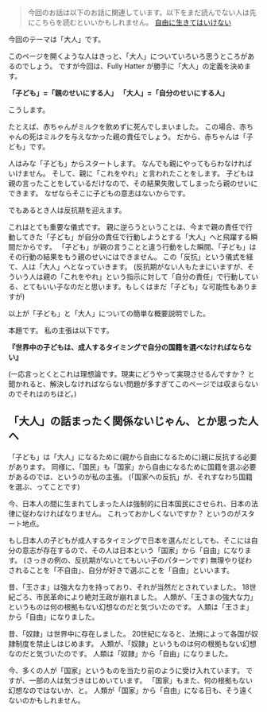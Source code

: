 
<!-- 大人について -->

> 今回のお話は以下のお話に関連しています。以下をまだ読んでない人は先にこちらを読むといいかもしれません。
[自由に生きてはいけない](freedom)

今回のテーマは「大人」です。

このページを開くような人はきっと、「大人」についていろいろ思うところがあるのでしょう。
ですが今回は、Fully Hatter が勝手に「大人」の定義を決めます。

**「子ども」=「親のせいにする人」**
**「大人」=「自分のせいにする人」**

こうします。

たとえば、赤ちゃんがミルクを飲めずに死んでしまいました。
この場合、赤ちゃんの死はミルクを与えなかった親の責任でしょう。
だから、赤ちゃんは「子ども」です。

人はみな「子ども」からスタートします。
なんでも親にやってもらわなければいけません。
そして、親に「これをやれ」と言われたことをします。
子どもは親の言ったことをしているだけなので、その結果失敗してしまったら親のせいにできます。
なぜならそこに子どもの意志はないからです。

でもあるとき人は反抗期を迎えます。

これはとても重要な儀式です。
親に逆らうということは、今まで親の責任で行動してきた「子ども」が自分の責任で行動しようとする「大人」へと飛躍する瞬間だからです。
「子ども」が親の言うことと違う行動をした瞬間、「子ども」はその行動の結果をもう親のせいにはできません。
この「反抗」という儀式を経て、人は「大人」へとなっていきます。
(反抗期がない人もたまにいますが、そういう人は親の「これをやれ」という指示に対して「自分の責任」で行動している、とてもいい子なのだと思います。もしくはまだ「子ども」な可能性もありますが)

以上が「子ども」と「大人」についての簡単な概要説明でした。

本題です。
私の主張は以下です。

**『世界中の子どもは、成人するタイミングで自分の国籍を選べなければならない』**

(一応言っとくとこれは理想論です。現実にどうやって実現させるんですか？ と聞かれると、解決しなければならない問題が多すぎてこのページでは収まらないのでそれはのちほど。)


## 「大人」の話まったく関係ないじゃん、とか思った人へ
「子ども」は「大人」になるために(親から自由になるために)親に反抗する必要があります。
同様に、「国民」も「国家」から自由になるために国籍を選ぶ必要があるのでは、というのが私の主張。
(「国家への反抗」が、それすなわち国籍を選ぶ、ってことです)

今、日本人の間に生まれてしまった人は強制的に日本国民にさせられ、日本の法律に従わなければなりません。
これっておかしくないですか？ というのがスタート地点。

もし日本人の子どもが成人するタイミングで日本を選んだとしても、そこには自分の意志が存在するので、その人は日本という「国家」から「自由」になります。
(さっきの例の、反抗期がないとてもいい子のパターンです)
無理やり従わされることを「不自由」、自分が好きで選ぶことを「自由」といいます。

昔、「王さま」は強大な力を持っており、それが当然だとされていました。
18世紀ごろ、市民革命により絶対王政が崩れました。
人類が、「王さまの強大な力」というものは何の根拠もない幻想なのだと気づいたのです。
人類は「王さま」から「自由」になりました。

昔、「奴隷」は世界中に存在しました。
20世紀になると、法規によって各国が奴隷制度を禁止しはじめます。
人類が、「奴隷」というものは何の根拠もない幻想なのだと気づいたのです。
人類は「奴隷」から「自由」になりました。

今、多くの人が「国家」というものを当たり前のように受け入れています。
ですが、一部の人は気づきはじめいています。
「国家」もまた、何の根拠もない幻想なのではないか、と。
人類が「国家」から「自由」になる日も、そう遠くないのかもしれません。
